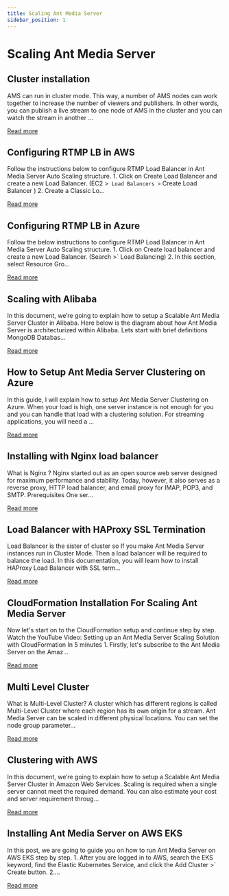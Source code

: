 ```yaml
---
title: Scaling Ant Media Server
sidebar_position: 1
---
```

# Scaling Ant Media Server


Cluster installation
--------------------

AMS can run in cluster mode. This way, a number of AMS nodes can work together to increase the number of viewers and publishers. In other words, you can publish a live stream to one node of AMS in the cluster and you can watch the stream in another ...

[Read more](/guides/clustering-and-scaling/cluster-installation/)


Configuring RTMP LB in AWS
--------------------------

Follow the instructions below to configure RTMP Load Balancer in Ant Media Server Auto Scaling structure. 1. Click on Create Load Balancer and create a new Load Balancer. (EC2 >` Load Balancers >` Create Load Balancer ) 2. Create a Classic Lo...

[Read more](/guides/clustering-and-scaling/aws/Configuring-RTMP-LB-in-AWS/)



Configuring RTMP LB in Azure
----------------------------

Follow the below instructions to configure RTMP Load Balancer in Ant Media Server Auto Scaling structure. 1. Click on Create load balancer and create a new Load Balancer. (Search >` Load Balancing) 2. In this section, select Resource Gro...

[Read more](/guides/clustering-and-scaling/azure/Configuring-RTMP-LB-in-Azure/)



Scaling with Alibaba
--------------------

In this document, we’re going to explain how to setup a Scalable Ant Media Server Cluster in Alibaba. Here below is the diagram about how Ant Media Server is architecturized within Alibaba. Lets start with brief definitions MongoDB Databas...

[Read more](/guides/clustering-and-scaling/Scaling-with-Alibaba/)



How to Setup Ant Media Server Clustering on Azure
-------------------------------------------------

In this guide, I will explain how to setup Ant Media Server Clustering on Azure. When your load is high, one server instance is not enough for you and you can handle that load with a clustering solution. For streaming applications, you will need a ...

[Read more](/guides/clustering-and-scaling/azure/How-to-Setup-Ant-Media-Server-Clustering-on-Azure/)



Installing with Nginx load balancer
-----------------------------------

What is Nginx ? Nginx started out as an open source web server designed for maximum performance and stability. Today, however, it also serves as a reverse proxy, HTTP load balancer, and email proxy for IMAP, POP3, and SMTP. Prerequisites One ser...

[Read more](/guides/clustering-and-scaling/load-balancing/Installing-with-Nginx-load-balancer/)



Load Balancer with HAProxy SSL Termination
------------------------------------------

Load Balancer is the sister of cluster so If you make Ant Media Server instances run in Cluster Mode. Then a load balancer will be required to balance the load. In this documentation, you will learn how to install HAProxy Load Balancer with SSL term...

[Read more](/guides/clustering-and-scaling/load-balancing/Load-Balancer-with-HAProxy-SSL-Termination/)



CloudFormation Installation For Scaling Ant Media Server
--------------------------------------------------------

Now let's start on to the CloudFormation setup and continue step by step. Watch the YouTube Video: Setting up an Ant Media Server Scaling Solution with CloudFormation In 5 minutes 1. Firstly, let's subscribe to the Ant Media Server on the Amaz...

[Read more](/guides/clustering-and-scaling/aws/CloudFormation-Installation-For-Scaling-Ant-Media-Server/)



Multi Level Cluster
-------------------

What is Multi-Level Cluster? A cluster which has different regions is called Multi-Level Cluster where each region has its own origin for a stream. Ant Media Server can be scaled in different physical locations. You can set the node group parameter...

[Read more](/guides/clustering-and-scaling/Multi-Level-Cluster/)



Clustering with AWS
-------------------

In this document, we’re going to explain how to setup a Scalable Ant Media Server Cluster in Amazon Web Services. Scaling is required when a single server cannot meet the required demand. You can also estimate your cost and server requirement throug...

[Read more](/guides/clustering-and-scaling/aws/Clustering-with-AWS/)



Installing Ant Media Server on AWS EKS
--------------------------------------

In this post, we are going to guide you on how to run Ant Media Server on AWS EKS step by step. 1. After you are logged in to AWS, search the EKS keyword, find the Elastic Kubernetes Service, and click the Add Cluster >` Create button. 2....

[Read more](/guides/clustering-and-scaling/aws/Installing-Ant-Media-Server-on-AWS-EKS/)
